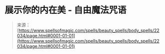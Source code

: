 <!--yml

category: 未分类

date: 2024-06-12 19:06:03

-->

# 展示你的内在美 - 自由魔法咒语

> 来源：[https://www.spellsofmagic.com/spells/beauty_spells/body_spells/22034/page.html#0001-01-01](https://www.spellsofmagic.com/spells/beauty_spells/body_spells/22034/page.html#0001-01-01)
